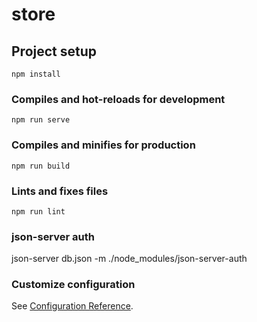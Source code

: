 # store

## Project setup
```
npm install
```

### Compiles and hot-reloads for development
```
npm run serve
```

### Compiles and minifies for production
```
npm run build
```

### Lints and fixes files
```
npm run lint
```

### json-server auth
json-server db.json -m ./node_modules/json-server-auth

### Customize configuration
See [Configuration Reference](https://cli.vuejs.org/config/).

